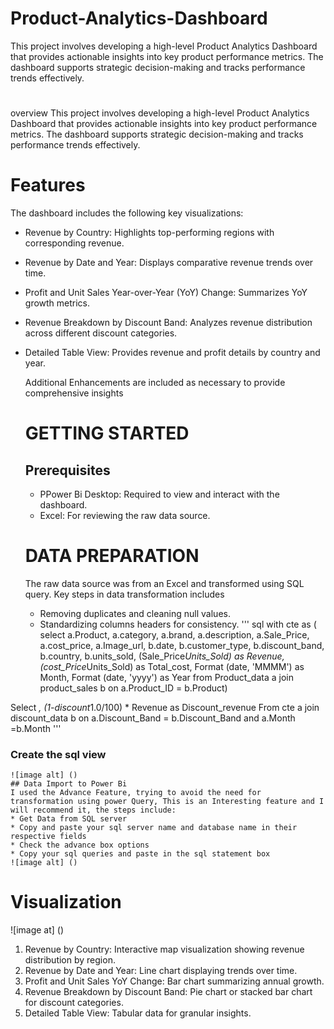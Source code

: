 # Product-Analytics-Dashboard
This project involves developing a high-level Product Analytics Dashboard that provides actionable insights into key product performance metrics. The dashboard supports strategic decision-making and tracks performance trends effectively.
#
overview
This project involves developing a high-level Product Analytics Dashboard that provides actionable insights into key product performance metrics. The dashboard supports strategic decision-making and tracks performance trends effectively.

# Features 
The dashboard includes the following key visualizations:

- Revenue by Country: Highlights top-performing regions with corresponding revenue.
- Revenue by Date and Year: Displays comparative revenue trends over time.
- Profit and Unit Sales Year-over-Year (YoY) Change: Summarizes YoY growth metrics.
- Revenue Breakdown by Discount Band: Analyzes revenue distribution across different discount categories.
- Detailed Table View: Provides revenue and profit details by country and year.

  Additional Enhancements are included as necessary to provide comprehensive insights
  # GETTING STARTED
  ## Prerequisites
  * PPower Bi Desktop: Required to view and interact with the dashboard.
  * Excel: For reviewing the raw data source.
 
  # DATA PREPARATION

  The raw data source was from an Excel and transformed using SQL query. Key steps in data transformation includes
  * Removing duplicates and cleaning null values.
  * Standardizing columns headers for consistency.
    ''' sql
    with cte as (
select
a.Product,
a.category,
a.brand,
a.description,
a.Sale_Price,
a.cost_price,
a.Image_url,
b.date,
b.customer_type,
b.discount_band,
b.country,
b.units_sold,
(Sale_Price*Units_Sold) as Revenue,
(cost_Price*Units_Sold) as Total_cost,
Format (date, 'MMMM') as Month,
Format (date, 'yyyy') as Year
from Product_data a
join product_sales b
on a.Product_ID = b.Product)

Select *,
(1-discount*1.0/100) * Revenue as Discount_revenue
From cte a
join discount_data b
on a.Discount_Band = b.Discount_Band and a.Month =b.Month
'''
### Create the sql view
    ![image alt] ()
    ## Data Import to Power Bi
    I used the Advance Feature, trying to avoid the need for transformation using power Query, This is an Interesting feature and I will recommend it, the steps include:
    * Get Data from SQL server
    * Copy and paste your sql server name and database name in their respective fields
    * Check the advance box options 
    * Copy your sql queries and paste in the sql statement box
    ![image alt] ()
# Visualization
![image at] ()

1) Revenue by Country: Interactive map visualization showing revenue distribution by region.
2) Revenue by Date and Year: Line chart displaying trends over time.
3) Profit and Unit Sales YoY Change: Bar chart summarizing annual growth.
4) Revenue Breakdown by Discount Band: Pie chart or stacked bar chart for discount categories.
5) Detailed Table View: Tabular data for granular insights.

   

